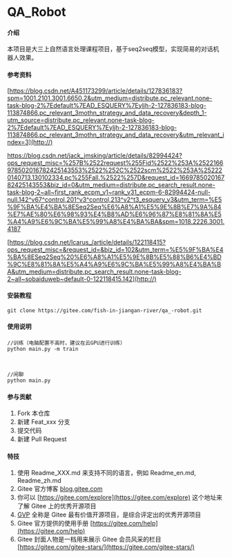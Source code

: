 # QA_Robot

#### 介绍
本项目是大三上自然语言处理课程项目，基于seq2seq模型，实现简易的对话机器人效果。

#### 参考资料
[https://blog.csdn.net/A451173299/article/details/127836183?spm=1001.2101.3001.6650.2&utm_medium=distribute.pc_relevant.none-task-blog-2%7Edefault%7EAD_ESQUERY%7Eyljh-2-127836183-blog-113874866.pc_relevant_3mothn_strategy_and_data_recovery&depth_1-utm_source=distribute.pc_relevant.none-task-blog-2%7Edefault%7EAD_ESQUERY%7Eyljh-2-127836183-blog-113874866.pc_relevant_3mothn_strategy_and_data_recovery&utm_relevant_index=3](http://)


[https://blog.csdn.net/jack_jmsking/article/details/82994424?
ops_request_misc=%257B%2522request%255Fid%2522%253A%2522166978502016782425143553%2522%252C%2522scm%2522%253A%252220140713.130102334.pc%255Fall.%2522%257D&request_id=166978502016782425143553&biz_id=0&utm_medium=distribute.pc_search_result.none-task-blog-2~all~first_rank_ecpm_v1~rank_v31_ecpm-6-82994424-null-null.142^v67^control,201^v3^control,213^v2^t3_esquery_v3&utm_term=%E5%9F%BA%E4%BA%8ESeq2Seq%E6%A8%A1%E5%9E%8B%E7%9A%84%E7%AE%80%E6%98%93%E4%B8%AD%E6%96%87%E8%81%8A%E5%A4%A9%E6%9C%BA%E5%99%A8%E4%BA%BA&spm=1018.2226.3001.4187](http://)


[https://blog.csdn.net/Icarus_/article/details/122118415?ops_request_misc=&request_id=&biz_id=102&utm_term=%E5%9F%BA%E4%BA%8ESeq2Seq%20%E6%A8%A1%E5%9E%8B%E5%88%B6%E4%BD%9C%E8%81%8A%E5%A4%A9%E6%9C%BA%E5%99%A8%E4%BA%BA&utm_medium=distribute.pc_search_result.none-task-blog-2~all~sobaiduweb~default-0-122118415.142](http://)


#### 安装教程

```
git clone https://gitee.com/fish-in-jiangan-river/qa_-robot.git
```


#### 使用说明


```
//训练（电脑配置不高时，建议在云GPU进行训练）
python main.py -m train



//闲聊
python main.py
```


#### 参与贡献

1.  Fork 本仓库
2.  新建 Feat_xxx 分支
3.  提交代码
4.  新建 Pull Request


#### 特技

1.  使用 Readme\_XXX.md 来支持不同的语言，例如 Readme\_en.md, Readme\_zh.md
2.  Gitee 官方博客 [blog.gitee.com](https://blog.gitee.com)
3.  你可以 [https://gitee.com/explore](https://gitee.com/explore) 这个地址来了解 Gitee 上的优秀开源项目
4.  [GVP](https://gitee.com/gvp) 全称是 Gitee 最有价值开源项目，是综合评定出的优秀开源项目
5.  Gitee 官方提供的使用手册 [https://gitee.com/help](https://gitee.com/help)
6.  Gitee 封面人物是一档用来展示 Gitee 会员风采的栏目 [https://gitee.com/gitee-stars/](https://gitee.com/gitee-stars/)
